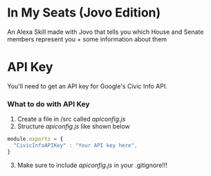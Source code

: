 # In My Seats (Jovo Edition)
An Alexa Skill made with Jovo that tells you which House and Senate members represent you + some information about them

# API Key
You'll need to get an API key for Google's Civic Info API.

### What to do with API Key
1. Create a file in /src called *apiconfig.js*
2. Structure *apiconfig.js* like shown below
```javascript
module.exports = {
  "CivicInfoAPIKey" : "Your API key here",
}
```
3. Make sure to include *apiconfig.js* in your .gitignore!!!
